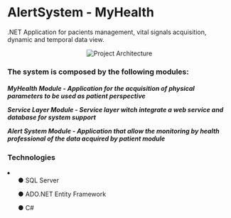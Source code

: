 # AlertSystem - MyHealth
.NET Application for pacients management, vital signals acquisition, dynamic and temporal  data view.
<p align="center"> <img src="https://preview.ibb.co/mdwaO5/Capturar.png" alt="Project Architecture" border="0"></p>


<p><h3>The system is composed by the following modules: </h3></p> 
<h5><p>MyHealth Module - Application for the acquisition of physical parameters to be used as patient perspective </p>
<p>Service Layer Module - Service layer witch integrate a web service and database for system support </p>
<p>Alert System Module - Application that allow the monitoring by health professional of the data acquired by patient module</p>

<p><h3> Technologies </h3> </p>
<li>
<ul>● SQL Server</ul>
<ul>● ADO.NET Entity Framework</ul>
<ul>● C#</ul>
</li>


